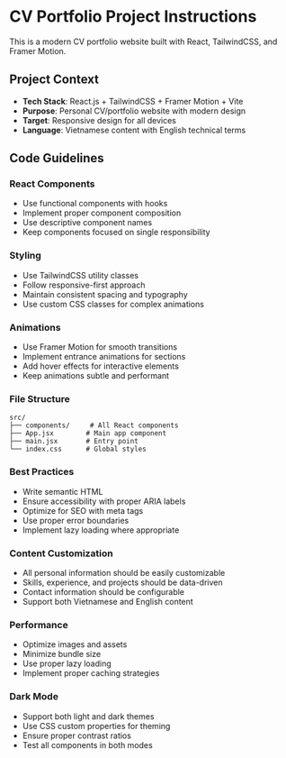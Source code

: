 <!-- Use this file to provide workspace-specific custom instructions to Copilot. For more details, visit https://code.visualstudio.com/docs/copilot/copilot-customization#_use-a-githubcopilotinstructionsmd-file -->

# CV Portfolio Project Instructions

This is a modern CV portfolio website built with React, TailwindCSS, and Framer Motion.

## Project Context
- **Tech Stack**: React.js + TailwindCSS + Framer Motion + Vite
- **Purpose**: Personal CV/portfolio website with modern design
- **Target**: Responsive design for all devices
- **Language**: Vietnamese content with English technical terms

## Code Guidelines

### React Components
- Use functional components with hooks
- Implement proper component composition
- Use descriptive component names
- Keep components focused on single responsibility

### Styling
- Use TailwindCSS utility classes
- Follow responsive-first approach
- Maintain consistent spacing and typography
- Use custom CSS classes for complex animations

### Animations
- Use Framer Motion for smooth transitions
- Implement entrance animations for sections
- Add hover effects for interactive elements
- Keep animations subtle and performant

### File Structure
```
src/
├── components/     # All React components
├── App.jsx        # Main app component
├── main.jsx       # Entry point
└── index.css      # Global styles
```

### Best Practices
- Write semantic HTML
- Ensure accessibility with proper ARIA labels
- Optimize for SEO with meta tags
- Use proper error boundaries
- Implement lazy loading where appropriate

### Content Customization
- All personal information should be easily customizable
- Skills, experience, and projects should be data-driven
- Contact information should be configurable
- Support both Vietnamese and English content

### Performance
- Optimize images and assets
- Minimize bundle size
- Use proper lazy loading
- Implement proper caching strategies

### Dark Mode
- Support both light and dark themes
- Use CSS custom properties for theming
- Ensure proper contrast ratios
- Test all components in both modes
